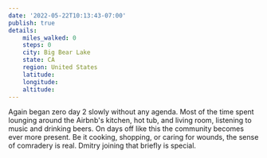 ```yaml
---
date: '2022-05-22T10:13:43-07:00'
publish: true
details:
    miles_walked: 0
    steps: 0
    city: Big Bear Lake
    state: CA
    region: United States
    latitude:
    longitude:
    altitude:
---
```

Again began zero day 2 slowly without any agenda. Most of the time spent lounging around the Airbnb's kitchen, hot tub, and living room, listening to music and drinking beers. On days off like this the community becomes ever more present. Be it cooking, shopping, or caring for wounds, the sense of comradery is real. Dmitry joining that briefly is special. 